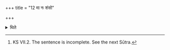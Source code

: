 +++
title = "12 मा नः शंसो"

+++

<details><summary>थिते</summary>

12. With mā nah śamsaḥ..., yo revān yo amīvahāḥ..., pari te dūdabho rathaḥ...[^1],  


[^1]: KS VII.2. The sentence is incomplete. See the next Sūtra.
</details>
